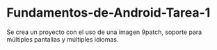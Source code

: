 # Fundamentos-de-Android-Tarea-1
Se crea un proyecto con el uso de una imagen 9patch, soporte para múltiples pantallas y múltiples idiomas.
